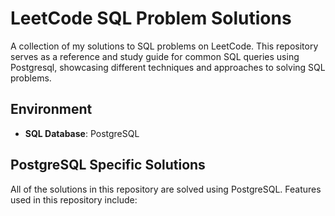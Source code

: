 # LeetCode SQL Problem Solutions

A collection of my solutions to SQL problems on LeetCode. This repository serves as a reference and study guide for common SQL queries using Postgresql, showcasing different techniques and approaches to solving SQL problems.

## Environment

- **SQL Database**: PostgreSQL

## PostgreSQL Specific Solutions

All of the solutions in this repository are solved using PostgreSQL. Features used in this repository include:
